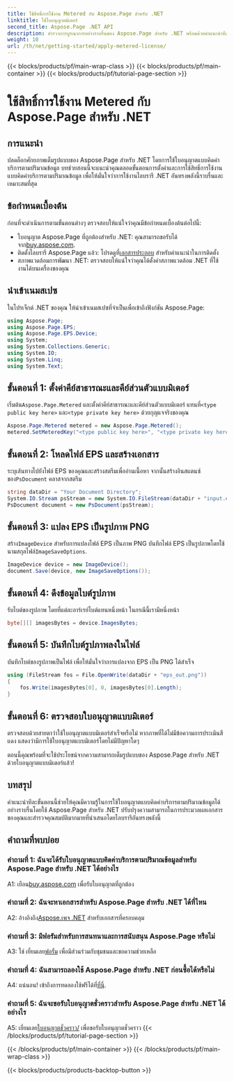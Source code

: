 ```yaml
---
title: ใช้สิทธิ์การใช้งาน Metered กับ Aspose.Page สำหรับ .NET
linktitle: ใช้ใบอนุญาตมิเตอร์
second_title: Aspose.Page .NET API
description: สำรวจการบูรณาการอย่างราบรื่นของ Aspose.Page สำหรับ .NET พร้อมด้วยคำแนะนำทีละขั้นตอนเกี่ยวกับการใช้ใบอนุญาตแบบคิดค่าบริการตามปริมาณข้อมูล เพิ่มประสิทธิภาพการประมวลผลเอกสารได้อย่างง่ายดาย
weight: 10
url: /th/net/getting-started/apply-metered-license/
---
```


{{< blocks/products/pf/main-wrap-class >}}
{{< blocks/products/pf/main-container >}}
{{< blocks/products/pf/tutorial-page-section >}}

# ใช้สิทธิ์การใช้งาน Metered กับ Aspose.Page สำหรับ .NET

## การแนะนำ

ปลดล็อกศักยภาพเต็มรูปแบบของ Aspose.Page สำหรับ .NET โดยการใช้ใบอนุญาตแบบคิดค่าบริการตามปริมาณข้อมูล บทช่วยสอนนี้จะแนะนำคุณตลอดขั้นตอนการตั้งค่าและการใช้สิทธิ์การใช้งานแบบคิดค่าบริการตามปริมาณข้อมูล เพื่อให้มั่นใจว่าการใช้งานไลบรารี .NET อันทรงพลังนี้ราบรื่นและเหมาะสมที่สุด

## ข้อกำหนดเบื้องต้น

ก่อนที่จะดำเนินการตามขั้นตอนต่างๆ ตรวจสอบให้แน่ใจว่าคุณมีข้อกำหนดเบื้องต้นต่อไปนี้:

-  ใบอนุญาต Aspose.Page ที่ถูกต้องสำหรับ .NET: คุณสามารถขอรับได้จาก[buy.aspose.com](https://purchase.aspose.com/buy).
-  ติดตั้งไลบรารี Aspose.Page แล้ว: โปรดดูที่[เอกสารประกอบ](https://reference.aspose.com/page/net/) สำหรับคำแนะนำในการติดตั้ง
- สภาพแวดล้อมการพัฒนา .NET: ตรวจสอบให้แน่ใจว่าคุณได้ตั้งค่าสภาพแวดล้อม .NET ที่ใช้งานได้บนเครื่องของคุณ

## นำเข้าเนมสเปซ

ในโปรเจ็กต์ .NET ของคุณ ให้นำเข้าเนมสเปซที่จำเป็นเพื่อเข้าถึงฟังก์ชัน Aspose.Page:

```csharp
using Aspose.Page;
using Aspose.Page.EPS;
using Aspose.Page.EPS.Device;
using System;
using System.Collections.Generic;
using System.IO;
using System.Linq;
using System.Text;
```

## ขั้นตอนที่ 1: ตั้งค่าคีย์สาธารณะและคีย์ส่วนตัวแบบมิเตอร์

 เริ่มต้น`Aspose.Page.Metered` และตั้งค่าคีย์สาธารณะและคีย์ส่วนตัวแบบมิเตอร์ แทนที่`<type public key here>` และ`<type private key here>` ด้วยกุญแจจริงของคุณ

```csharp
Aspose.Page.Metered metered = new Aspose.Page.Metered();
metered.SetMeteredKey("<type public key here>", "<type private key here>");
```

## ขั้นตอนที่ 2: โหลดไฟล์ EPS และสร้างเอกสาร

 ระบุเส้นทางไปยังไฟล์ EPS ของคุณและสร้างสตรีมเพื่ออ่านเนื้อหา จากนั้นสร้างอินสแตนซ์ของ`PsDocument` คลาสจากสตรีม

```csharp
string dataDir = "Your Document Directory";
System.IO.Stream psStream = new System.IO.FileStream(dataDir + "input.eps", System.IO.FileMode.Open, System.IO.FileAccess.Read);
PsDocument document = new PsDocument(psStream);
```

## ขั้นตอนที่ 3: แปลง EPS เป็นรูปภาพ PNG

 สร้าง`ImageDevice` สำหรับการแปลงไฟล์ EPS เป็นภาพ PNG บันทึกไฟล์ EPS เป็นรูปภาพโดยใช้นามสกุลไฟล์`ImageSaveOptions`.

```csharp
ImageDevice device = new ImageDevice();
document.Save(device, new ImageSaveOptions());
```

## ขั้นตอนที่ 4: ดึงข้อมูลไบต์รูปภาพ

รับไบต์ของรูปภาพ โดยที่แต่ละอาร์เรย์ไบต์แทนหนึ่งหน้า ในกรณีนี้เรามีหนึ่งหน้า

```csharp
byte[][] imagesBytes = device.ImagesBytes;
```

## ขั้นตอนที่ 5: บันทึกไบต์รูปภาพลงในไฟล์

บันทึกไบต์ของรูปภาพเป็นไฟล์ เพื่อให้มั่นใจว่าการแปลงจาก EPS เป็น PNG ได้สำเร็จ

```csharp
using (FileStream fos = File.OpenWrite(dataDir + "eps_out.png"))
{
    fos.Write(imagesBytes[0], 0, imagesBytes[0].Length);
}
```

## ขั้นตอนที่ 6: ตรวจสอบใบอนุญาตแบบมิเตอร์

ตรวจสอบด้วยสายตาว่าใช้ใบอนุญาตแบบมิเตอร์สำเร็จหรือไม่ หากภาพที่ได้ไม่มีข้อความการประเมินสีแดง แสดงว่ามีการใช้ใบอนุญาตแบบมิเตอร์โดยไม่มีปัญหาใดๆ

ตอนนี้คุณพร้อมที่จะใช้ประโยชน์จากความสามารถเต็มรูปแบบของ Aspose.Page สำหรับ .NET ด้วยใบอนุญาตแบบมิเตอร์แล้ว!

## บทสรุป

คำแนะนำทีละขั้นตอนนี้ช่วยให้คุณมีความรู้ในการใช้ใบอนุญาตแบบคิดค่าบริการตามปริมาณข้อมูลได้อย่างราบรื่นโดยใช้ Aspose.Page สำหรับ .NET ปรับปรุงความสามารถในการประมวลผลเอกสารของคุณและสำรวจคุณสมบัติมากมายที่นำเสนอโดยไลบรารีอันทรงพลังนี้

## คำถามที่พบบ่อย

### คำถามที่ 1: ฉันจะได้รับใบอนุญาตแบบคิดค่าบริการตามปริมาณข้อมูลสำหรับ Aspose.Page สำหรับ .NET ได้อย่างไร

 A1: เยือน[buy.aspose.com](https://purchase.aspose.com/buy) เพื่อรับใบอนุญาตที่ถูกต้อง

### คำถามที่ 2: ฉันจะหาเอกสารสำหรับ Aspose.Page สำหรับ .NET ได้ที่ไหน

 A2: อ้างอิงถึง[Aspose.เพจ .NET](https://reference.aspose.com/page/net/) สำหรับเอกสารที่ครอบคลุม

### คำถามที่ 3: มีฟอรัมสำหรับการสนทนาและการสนับสนุน Aspose.Page หรือไม่

 A3: ใช่ เยี่ยมเลย[ฟอรั่ม](https://forum.aspose.com/c/page/39) เพื่อมีส่วนร่วมกับชุมชนและขอความช่วยเหลือ

### คำถามที่ 4: ฉันสามารถลองใช้ Aspose.Page สำหรับ .NET ก่อนซื้อได้หรือไม่

 A4: แน่นอน! เข้าถึงการทดลองใช้ฟรีได้ที่[ที่นี่](https://releases.aspose.com/).

### คำถามที่ 5: ฉันจะขอรับใบอนุญาตชั่วคราวสำหรับ Aspose.Page สำหรับ .NET ได้อย่างไร

 A5: เยี่ยมเลย[ใบอนุญาตชั่วคราว/](https://purchase.aspose.com/temporary-license/) เพื่อขอรับใบอนุญาตชั่วคราว
{{< /blocks/products/pf/tutorial-page-section >}}

{{< /blocks/products/pf/main-container >}}
{{< /blocks/products/pf/main-wrap-class >}}

{{< blocks/products/products-backtop-button >}}
